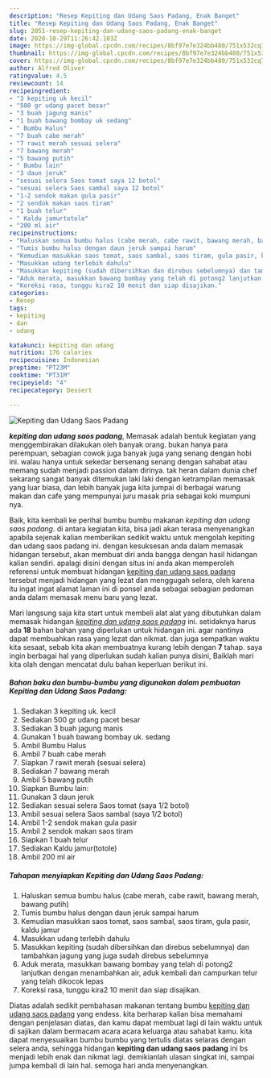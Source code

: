 ```yaml
---
description: "Resep Kepiting dan Udang Saos Padang, Enak Banget"
title: "Resep Kepiting dan Udang Saos Padang, Enak Banget"
slug: 2051-resep-kepiting-dan-udang-saos-padang-enak-banget
date: 2020-10-29T11:26:42.103Z
image: https://img-global.cpcdn.com/recipes/8bf97e7e324bb480/751x532cq70/kepiting-dan-udang-saos-padang-foto-resep-utama.jpg
thumbnail: https://img-global.cpcdn.com/recipes/8bf97e7e324bb480/751x532cq70/kepiting-dan-udang-saos-padang-foto-resep-utama.jpg
cover: https://img-global.cpcdn.com/recipes/8bf97e7e324bb480/751x532cq70/kepiting-dan-udang-saos-padang-foto-resep-utama.jpg
author: Alfred Oliver
ratingvalue: 4.5
reviewcount: 14
recipeingredient:
- "3 kepiting uk kecil"
- "500 gr udang pacet besar"
- "3 buah jagung manis"
- "1 buah bawang bombay uk sedang"
- " Bumbu Halus"
- "7 buah cabe merah"
- "7 rawit merah sesuai selera"
- "7 bawang merah"
- "5 bawang putih"
- " Bumbu lain"
- "3 daun jeruk"
- "sesuai selera Saos tomat saya 12 botol"
- "sesuai selera Saos sambal saya 12 botol"
- "1-2 sendok makan gula pasir"
- "2 sendok makan saos tiram"
- "1 buah telur"
- " Kaldu jamurtotole"
- "200 ml air"
recipeinstructions:
- "Haluskan semua bumbu halus (cabe merah, cabe rawit, bawang merah, bawang putih)"
- "Tumis bumbu halus dengan daun jeruk sampai harum"
- "Kemudian masukkan saos tomat, saos sambal, saos tiram, gula pasir, kaldu jamur"
- "Masukkan udang terlebih dahulu"
- "Masukkan kepiting (sudah dibersihkan dan direbus sebelumnya) dan tambahkan jagung yang juga sudah direbus sebelumnya"
- "Aduk merata, masukkan bawang bombay yang telah di potong2 lanjutkan dengan menambahkan air, aduk kembali dan campurkan telur yang telah dikocok lepas"
- "Koreksi rasa, tunggu kira2 10 menit dan siap disajikan."
categories:
- Resep
tags:
- kepiting
- dan
- udang

katakunci: kepiting dan udang 
nutrition: 176 calories
recipecuisine: Indonesian
preptime: "PT23M"
cooktime: "PT31M"
recipeyield: "4"
recipecategory: Dessert

---
```



![Kepiting dan Udang Saos Padang](https://img-global.cpcdn.com/recipes/8bf97e7e324bb480/751x532cq70/kepiting-dan-udang-saos-padang-foto-resep-utama.jpg)

<b><i>kepiting dan udang saos padang</i></b>, Memasak adalah bentuk kegiatan yang menggembirakan dilakukan oleh banyak orang. bukan hanya para perempuan, sebagian cowok juga banyak juga yang senang dengan hobi ini. walau hanya untuk sekedar bersenang senang dengan sahabat atau memang sudah menjadi passion dalam dirinya. tak heran dalam dunia chef sekarang sangat banyak ditemukan laki laki dengan ketrampilan memasak yang luar biasa, dan lebih banyak juga kita jumpai di berbagai warung makan dan cafe yang mempunyai juru masak pria sebagai koki mumpuni nya.

Baik, kita kembali ke perihal bumbu bumbu makanan <i>kepiting dan udang saos padang</i>. di antara kegiatan kita, bisa jadi akan terasa menyenangkan apabila sejenak kalian memberikan sedikit waktu untuk mengolah kepiting dan udang saos padang ini. dengan kesuksesan anda dalam memasak hidangan tersebut, akan membuat diri anda bangga dengan hasil hidangan kalian sendiri. apalagi disini dengan situs ini anda akan memperoleh referensi untuk membuat hidangan <u>kepiting dan udang saos padang</u> tersebut menjadi hidangan yang lezat dan menggugah selera, oleh karena itu ingat ingat alamat laman ini di ponsel anda sebagai sebagian pedoman anda dalam memasak menu baru yang lezat.




Mari langsung saja kita start untuk membeli alat alat yang dibutuhkan dalam memasak hidangan <u><i>kepiting dan udang saos padang</i></u> ini. setidaknya harus ada <b>18</b> bahan bahan yang diperlukan untuk hidangan ini. agar nantinya dapat membuahkan rasa yang lezat dan nikmat. dan juga sempatkan waktu kita sesaat, sebab kita akan membuatnya kurang lebih dengan <b>7</b> tahap. saya ingin berbagai hal yang diperlukan sudah kalian punya disini, Baiklah mari kita olah dengan mencatat dulu bahan keperluan berikut ini.

<!--inarticleads1-->

##### Bahan baku dan bumbu-bumbu yang digunakan dalam pembuatan Kepiting dan Udang Saos Padang:

1. Sediakan 3 kepiting uk. kecil
1. Sediakan 500 gr udang pacet besar
1. Sediakan 3 buah jagung manis
1. Gunakan 1 buah bawang bombay uk. sedang
1. Ambil  Bumbu Halus
1. Ambil 7 buah cabe merah
1. Siapkan 7 rawit merah (sesuai selera)
1. Sediakan 7 bawang merah
1. Ambil 5 bawang putih
1. Siapkan  Bumbu lain:
1. Gunakan 3 daun jeruk
1. Sediakan sesuai selera Saos tomat (saya 1/2 botol)
1. Ambil sesuai selera Saos sambal (saya 1/2 botol)
1. Ambil 1-2 sendok makan gula pasir
1. Ambil 2 sendok makan saos tiram
1. Siapkan 1 buah telur
1. Sediakan  Kaldu jamur(totole)
1. Ambil 200 ml air




<!--inarticleads2-->

##### Tahapan menyiapkan Kepiting dan Udang Saos Padang:

1. Haluskan semua bumbu halus (cabe merah, cabe rawit, bawang merah, bawang putih)
1. Tumis bumbu halus dengan daun jeruk sampai harum
1. Kemudian masukkan saos tomat, saos sambal, saos tiram, gula pasir, kaldu jamur
1. Masukkan udang terlebih dahulu
1. Masukkan kepiting (sudah dibersihkan dan direbus sebelumnya) dan tambahkan jagung yang juga sudah direbus sebelumnya
1. Aduk merata, masukkan bawang bombay yang telah di potong2 lanjutkan dengan menambahkan air, aduk kembali dan campurkan telur yang telah dikocok lepas
1. Koreksi rasa, tunggu kira2 10 menit dan siap disajikan.




Diatas adalah sedikit pembahasan makanan tentang bumbu <u>kepiting dan udang saos padang</u> yang endess. kita berharap kalian bisa memahami dengan penjelasan diatas, dan kamu dapat membuat lagi di lain waktu untuk di sajikan dalam bermacam acara acara keluarga atau sahabat kamu. kita dapat menyesuaikan bumbu bumbu yang tertulis diatas selaras dengan selera anda, sehingga hidangan <b>kepiting dan udang saos padang</b> ini bs menjadi lebih enak dan nikmat lagi. demikianlah ulasan singkat ini, sampai jumpa kembali di lain hal. semoga hari anda menyenangkan.
